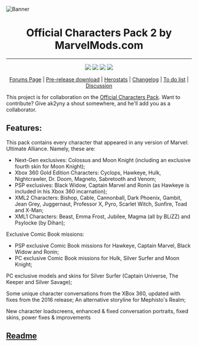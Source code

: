 ![Banner](https://cdn.discordapp.com/attachments/566058097463001088/884559439447851018/MM_Banner.png)
<h1 align="center">
    Official Characters Pack 2 by MarvelMods.com
</h1>
<hr>
<p align="center">
    <a href="https://github.com/ak2yny/Official-Character-Pack-v2-for-Ultimate-Alliance/releases"><img src="https://img.shields.io/github/v/release/ak2yny/Official-Character-Pack-v2-for-Ultimate-Alliance?include_prereleases"></a> 
    <a href=><img src="https://img.shields.io/github/repo-size/ak2yny/Official-Character-Pack-v2-for-Ultimate-Alliance"></a> 
    <a href=https://github.com/ak2yny/Official-Character-Pack-v2-for-Ultimate-Alliance/stargazers><img src="https://img.shields.io/github/stars/ak2yny/Official-Character-Pack-v2-for-Ultimate-Alliance?style=socialhttps://img.shields.io/tokei/lines/github/ak2yny/Official-Character-Pack-v2-for-Ultimate-Alliance?label=lines%20of%20code"></a> 
    <a href=https://github.com/ak2yny/Official-Character-Pack-v2-for-Ultimate-Alliance/commits/master><img src="https://img.shields.io/github/last-commit/ak2yny/Official-Character-Pack-v2-for-Ultimate-Alliance"></a>
</p>

<p align="center">
    <a href="https://marvelmods.com/forum/index.php/topic,11037.0.html">Forums Page</a>
    | <a href="https://drive.google.com/drive/folders/12w2txp9mmM5cGlz2m33lxtOX3bXg3tDn">Pre-release download</a>
    | <a href="https://github.com/TheRealPSV/OpenHeroSelect/tree/master/mua/xml">Herostats</a>
    | <a href="https://docs.google.com/spreadsheets/d/1q48Yh796rQZKbTQ1jJ7P-gJmcJBLdmOkbfJ5VEP-zjs">Changelog</a>
    | <a href="https://github.com/ak2yny/Official-Character-Pack-v2-for-Ultimate-Alliance/issues">To do list</a>
    | <a href="https://discord.com/channels/449510825385000960/449511007811796993">Discussion</a>
</p>


This project is for collaboration on the [Official Characters Pack](https://marvelmods.com/forum/index.php/topic,11037). Want to contribute? Give ak2yny a shout somewhere, and he'll add you as a collaborator.


Features:
---------

This pack contains every character that appeared in any version of Marvel: Ultimate Alliance. Namely, these are:
- Next-Gen exclusives:  Colossus and Moon Knight (including an exclusive fourth skin for Moon Knight);
- Xbox 360 Gold Edition Characters:  Cyclops, Hawkeye, Hulk, Nightcrawler, Dr. Doom, Magneto, Sabretooth and Venom;
- PSP exclusives:  Black Widow, Captain Marvel and Ronin (as Hawkeye is included in his Xbox 360 incarnation);
- XML2 Characters:  Bishop, Cable, Cannonball, Dark Phoenix, Gambit, Jean Grey, Juggernaut, Professor X, Pyro, Scarlet Witch, Sunfire, Toad and X-Man;
- XML1 Characters:  Beast, Emma Frost, Jubilee, Magma (all by BLiZZ) and Psylocke (by Dihan);

Exclusive Comic Book missions:
- PSP exclusive Comic Book missions for Hawkeye, Captain Marvel, Black Widow and Ronin;
- PC exclusive Comic Book missions for Hulk, Silver Surfer and Moon Knight;

PC exclusive models and skins for Silver Surfer (Captain Universe, The Keeper and Silver Savage);

Some unique character conversations from the XBox 360, updated with fixes from the 2016 release;
An alternative storyline for Mephisto's Realm;

New character loadscreens, enhanced & fixed conversation portraits, fixed skins, power fixes & improvements


[Readme](1%20-%20Changelog,%20Readme%20and%20Credits/1%20README.txt)
--------------------------------------------------------------------

